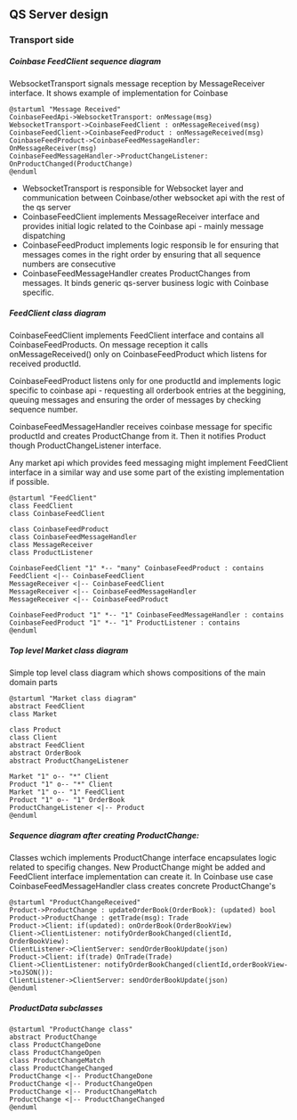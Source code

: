 ## QS Server design

### Transport side

##### Coinbase FeedClient sequence diagram
WebsocketTransport signals message reception by MessageReceiver interface. It shows example of implementation for Coinbase
```plantuml
@startuml "Message Received"
CoinbaseFeedApi->WebsocketTransport: onMessage(msg)
WebsocketTransport->CoinbaseFeedClient : onMessageReceived(msg)
CoinbaseFeedClient->CoinbaseFeedProduct : onMessageReceived(msg)
CoinbaseFeedProduct->CoinbaseFeedMessageHandler: OnMessageReceiver(msg)
CoinbaseFeedMessageHandler->ProductChangeListener: OnProductChanged(ProductChange)
@enduml
```

* WebsocketTransport is responsible for Websocket layer and communication between Coinbase/other websocket api with the rest of the qs server
* CoinbaseFeedClient implements MessageReceiver interface and provides initial logic related to the Coinbase api - mainly message dispatching
* CoinbaseFeedProduct implements logic responsib le for ensuring that messages comes in the right order by ensuring that all sequence numbers are consecutive
* CoinbaseFeedMessageHandler creates ProductChanges from messages. It binds generic qs-server business logic with Coinbase specific.

##### FeedClient class diagram
CoinbaseFeedClient implements FeedClient interface and contains all 
CoinbaseFeedProducts. On message reception it calls onMessageReceived() only on CoinbaseFeedProduct which listens for received productId.

CoinbaseFeedProduct listens only for one productId and implements logic specific to coinbase api - requesting all orderbook entries at the beggining, queuing messages and ensuring the order of messages by checking sequence number.

CoinbaseFeedMessageHandler receives coinbase message for specific productId and creates ProductChange from it. Then it notifies Product though ProductChangeListener interface.

Any market api which provides feed messaging might implement FeedClient interface in a similar way and use some part of the existing implementation if possible.

```plantuml
@startuml "FeedClient"
class FeedClient
class CoinbaseFeedClient

class CoinbaseFeedProduct
class CoinbaseFeedMessageHandler
class MessageReceiver
class ProductListener

CoinbaseFeedClient "1" *-- "many" CoinbaseFeedProduct : contains
FeedClient <|-- CoinbaseFeedClient
MessageReceiver <|-- CoinbaseFeedClient
MessageReceiver <|-- CoinbaseFeedMessageHandler
MessageReceiver <|-- CoinbaseFeedProduct

CoinbaseFeedProduct "1" *-- "1" CoinbaseFeedMessageHandler : contains
CoinbaseFeedProduct "1" *-- "1" ProductListener : contains
@enduml
```


##### Top level Market class diagram
Simple top level class diagram which shows compositions of the main domain parts
```plantuml
@startuml "Market class diagram"
abstract FeedClient
class Market

class Product
class Client
abstract FeedClient
abstract OrderBook
abstract ProductChangeListener

Market "1" o-- "*" Client
Product "1" o-- "*" Client
Market "1" o-- "1" FeedClient
Product "1" o-- "1" OrderBook
ProductChangeListener <|-- Product
@enduml
```

##### Sequence diagram after creating ProductChange:
Classes wchich implements ProductChange interface encapsulates logic related to specifig changes. New ProductChange might be added and FeedClient interface implementation can create it. In Coinbase use case CoinbaseFeedMessageHandler class creates concrete ProductChange's

```plantuml
@startuml "ProductChangeReceived"
Product->ProductChange : updateOrderBook(OrderBook): (updated) bool
Product->ProductChange : getTrade(msg): Trade
Product->Client: if(updated): onOrderBook(OrderBookView)
Client->ClientListener: notifyOrderBookChanged(clientId, OrderBookView):
ClientListener->ClientServer: sendOrderBookUpdate(json)
Product->Client: if(trade) OnTrade(Trade)
Client->ClientListener: notifyOrderBookChanged(clientId,orderBookView->toJSON()):
ClientListener->ClientServer: sendOrderBookUpdate(json)
@enduml
```

##### ProductData subclasses
```plantuml
@startuml "ProductChange class"
abstract ProductChange
class ProductChangeDone
class ProductChangeOpen
class ProductChangeMatch    
class ProductChangeChanged
ProductChange <|-- ProductChangeDone
ProductChange <|-- ProductChangeOpen
ProductChange <|-- ProductChangeMatch
ProductChange <|-- ProductChangeChanged
@enduml
```
